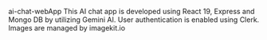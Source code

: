 ai-chat-webApp
This AI chat app is developed using React 19, Express and Mongo DB by utilizing Gemini AI. User authentication is enabled using Clerk. Images are managed by imagekit.io
